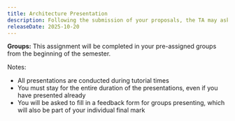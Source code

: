 ```yaml
---
title: Architecture Presentation
description: Following the submission of your proposals, the TA may ask you to present on any of your proposals.
releaseDate: 2025-10-20
---
```

**Groups:** This assignment will be completed in your pre-assigned groups from the beginning of the semester.

Notes:
- All presentations are conducted during tutorial times
- You must stay for the entire duration of the presentations, even if you have presented already
- You will be asked to fill in a feedback form for groups presenting, which will also be part of your individual final mark